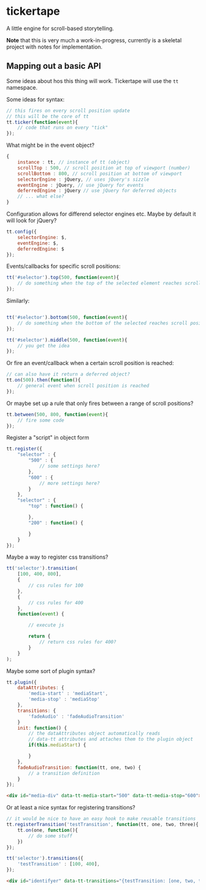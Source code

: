 tickertape
===========

A little engine for scroll-based storytelling.

**Note** that this is very much a work-in-progress, currently is a skeletal project with notes for implementation. 

Mapping out a basic API
------------------------

Some ideas about hos this thing will work. Tickertape will use the `tt` namespace.

Some ideas for syntax:


```js
// this fires on every scroll position update
// this will be the core of tt
tt.ticker(function(event){
	// code that runs on every "tick"
});

```

What might be in the event object?

```js
{
	instance : tt, // instance of tt (object)
	scrollTop : 500, // scroll position at top of viewport (number)
	scrollBottom : 800, // scroll position at bottom of viewport
	selectorEngine : jQuery, // uses jQuery's sizzle
	eventEngine : jQuery, // use jQuery for events
	deferredEngine : jQuery // use jQuery for deferred objects
	// ... what else?
}
```

Configuration allows for differend selector engines etc. Maybe by default it will look for jQuery?

```js
tt.config({
	selectorEngine: $,
	eventEngine: $,
	deferredEngine: $
});

```


Events/callbacks for specific scroll positions:

```js
tt('#selector').top(500, function(event){
	// do something when the top of the selected element reaches scroll position 500
});

```

Similarly:

```js

tt('#selector').bottom(500, function(event){
	// do something when the bottom of the selected reaches scroll position 500
});

tt('#selector').middle(500, function(event){
	// you get the idea
});

```

Or fire an event/callback when a certain scroll position is reached:

```js
// can also have it return a deferred object?
tt.on(500).then(function(){
	// general event when scroll position is reached
});

```

Or maybe set up a rule that only fires between a range of scroll positions?

```js
tt.between(500, 800, function(event){
	// fire some code
});

```


Register a "script" in object form

```js
tt.register({
	"selector" : {
		"500" : {
			// some settings here?
		},
		"600" : {
			// more settings here?
		}
	},
	"selector" : {
		"top" : function() {

		},
		"200" : function() {

		}
	}
});

```

Maybe a way to register css transitions?

```js
tt('selector').transition(
	[100, 400, 800],
	{
		// css rules for 100
	},
	{
		// css rules for 400
	},
	function(event) {

		// execute js

		return {
			// return css rules for 400?
		}
	}
);

```

Maybe some sort of plugin syntax?

```js
tt.plugin({
	dataAttributes: {
		'media-start' : 'mediaStart',
		'media-stop' : 'mediaStop'
	},
	transitions: {
		'fadeAudio' : 'fadeAudioTransition'
	}
	init: function() {
		// the dataAttributes object automatically reads 
		// data-tt attributes and attaches them to the plugin object
		if(this.mediaStart) {

		}
	},
	fadeAudioTransition: function(tt, one, two) {
		// a transition definition
	}
});

```

```html
<div id="media-div" data-tt-media-start="500" data-tt-media-stop="600"></div>

```

Or at least a nice syntax for registering transitions?

```js
// it would be nice to have an easy hook to make reusable transitions
tt.registerTransition('testTransition', function(tt, one, two, three){
	tt.on(one, function(){
		// do some stuff
	})
});

tt('selector').transitions({
	'testTransition' : [100, 400],
});

```

```html
<div id="identifyer" data-tt-transitions="{testTransition: [one, two, three]}"></div>

```